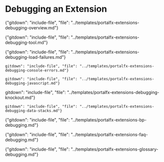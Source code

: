 
# Debugging an Extension 

{"gitdown": "include-file", "file": "../templates/portalfx-extensions-debugging-overview.md"}

{"gitdown": "include-file", "file": "../templates/portalfx-extensions-debugging-tool.md"}

{"gitdown": "include-file", "file": "../templates/portalfx-extensions-debugging-load-failures.md"}

    gitdown": "include-file", "file": "../templates/portalfx-extensions-debugging-console-errors.md"}

    gitdown": "include-file", "file": "../templates/portalfx-extensions-debugging-javascript.md"}

   gitdown": "include-file", "file": "../templates/portalfx-extensions-debugging-knockout.md"}

    gitdown": "include-file", "file": "../templates/portalfx-extensions-debugging-data-stacks.md"}

  {"gitdown": "include-file", "file": "../templates/portalfx-extensions-bp-debugging.md"}

{"gitdown": "include-file", "file": "../templates/portalfx-extensions-faq-debugging.md"}

{"gitdown": "include-file", "file": "../templates/portalfx-extensions-glossary-debugging.md"}
